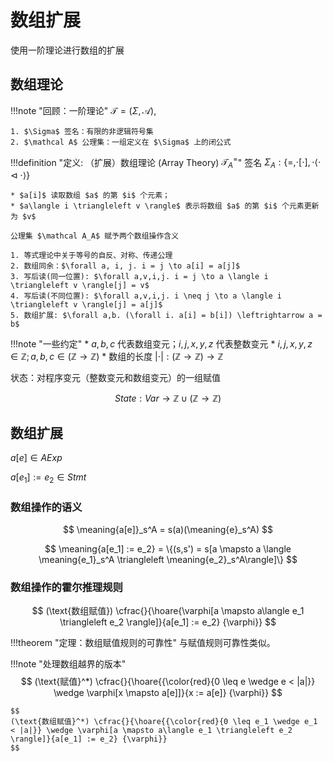 # 数组扩展

$$
\newcommand{\while}[2]{\mathbf{while}\ (#1)\ \{#2\}}\newcommand{\if}[2]{\mathbf{if}\ (#1)\ \{#2\}}\newcommand{\else}[1]{\mathbf{else}\ \{#1\}}\newcommand{\true}{\mathbf{true}}\newcommand{\false}{\mathbf{false}}\newcommand{\skip}{\mathbf{skip}}\newcommand{\meaning}[1]{\llbracket #1 \rrbracket}\newcommand{\hoare}[3]{\{#1\}\ #2 \ \{#3\}}
$$


使用一阶理论进行数组的扩展

## 数组理论

!!!note "回顾：一阶理论"
    $\mathcal T = (\Sigma, \mathcal A)$,

    1. $\Sigma$ 签名：有限的非逻辑符号集
    2. $\mathcal A$ 公理集：一组定义在 $\Sigma$ 上的闭公式


!!!definition "定义: （扩展）数组理论 (Array Theory) $\mathcal T_A^=$"
    签名 $\Sigma_A: \{=, \cdot[\cdot], \cdot\langle\cdot \triangleleft \cdot\rangle\}$
    
    * $a[i]$ 读取数组 $a$ 的第 $i$ 个元素；
    * $a\langle i \triangleleft v \rangle$ 表示将数组 $a$ 的第 $i$ 个元素更新为 $v$ 

    公理集 $\mathcal A_A$ 赋予两个数组操作含义
    
    1. 等式理论中关于等号的自反、对称、传递公理
    2. 数组同余：$\forall a, i, j. i = j \to a[i] = a[j]$
    3. 写后读(同一位置): $\forall a,v,i,j. i = j \to a \langle i \triangleleft v \rangle[j] = v$
    4. 写后读(不同位置): $\forall a,v,i,j. i \neq j \to a \langle i \triangleleft v \rangle[j] = a[j]$
    5. 数组扩展: $\forall a,b. (\forall i. a[i] = b[i]) \leftrightarrow a = b$


!!!note "一些约定"
    * $a, b, c$ 代表数组变元；$i,j,x,y,z$ 代表整数变元
    * $i,j,x,y,z \in \mathbb Z; a, b, c \in (\mathbb Z \to \mathbb Z)$
    * 数组的长度 $|\cdot|: (\mathbb Z \to \mathbb Z) \to \mathbb Z$

状态：对程序变元（整数变元和数组变元）的一组赋值

$$
State: Var \to \mathbb Z \cup (\mathbb Z \to \mathbb Z)
$$

## 数组扩展

$a[e] \in AExp$

$a[e_1] := e_2 \in Stmt$


### 数组操作的语义

$$
\meaning{a[e]}_s^A = s(a)(\meaning{e}_s^A)
$$

$$
\meaning{a[e_1] := e_2} = \{(s,s') = s[a \mapsto a \langle \meaning{e_1}_s^A \triangleleft \meaning{e_2}_s^A\rangle]\}
$$

### 数组操作的霍尔推理规则


$$
(\text{数组赋值}) \cfrac{}{\hoare{\varphi[a \mapsto a\langle e_1 \triangleleft e_2 \rangle]}{a[e_1] := e_2} {\varphi}}
$$

!!!theorem "定理：数组赋值规则的可靠性"
    与赋值规则可靠性类似。

!!!note "处理数组越界的版本"
    $$
    (\text{赋值}^*) \cfrac{}{\hoare{{\color{red}{0 \leq e \wedge e < |a|}} \wedge \varphi[x \mapsto a[e]]}{x := a[e]} {\varphi}}
    $$

    $$
    (\text{数组赋值}^*) \cfrac{}{\hoare{{\color{red}{0 \leq e_1 \wedge e_1 < |a|}} \wedge \varphi[a \mapsto a\langle e_1 \triangleleft e_2 \rangle]}{a[e_1] := e_2} {\varphi}}
    $$
